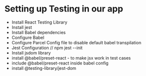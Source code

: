 # Setting up Testing in our app

- Install React Testing Library
- Install jest
- Install Babel dependencies
- Configure Babel
- Configure Parcel Config file to disable default babel transpilation
- Jest Configuration // npm jest --init
- Install jsdom library
- install @babel/preset-react - to make jsx work in test cases
- include @babel/preset-react inside babel config
- install @testing-library/jest-dom

